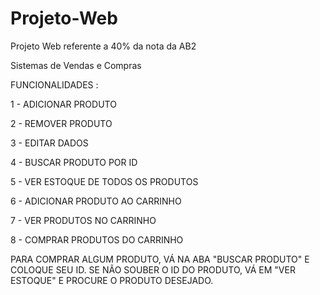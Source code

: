 # Projeto-Web
Projeto Web referente a 40% da nota da AB2

Sistemas de Vendas e Compras

FUNCIONALIDADES :

1 - ADICIONAR PRODUTO

2 - REMOVER PRODUTO

3 - EDITAR DADOS

4 - BUSCAR PRODUTO POR ID

5 - VER ESTOQUE DE TODOS OS PRODUTOS

6 - ADICIONAR PRODUTO AO CARRINHO

7 - VER PRODUTOS NO CARRINHO

8 - COMPRAR PRODUTOS DO CARRINHO


PARA COMPRAR ALGUM PRODUTO, VÁ NA ABA "BUSCAR PRODUTO" E COLOQUE SEU ID. SE NÃO SOUBER O ID DO PRODUTO, VÁ EM "VER ESTOQUE" E PROCURE O PRODUTO DESEJADO.
